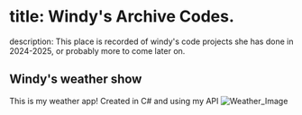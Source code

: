 # title: Windy's Archive Codes.

description: This place is recorded of windy's code projects she has done in 2024-2025, or probably more to come later on.

## Windy's weather show
This is my weather app! Created in C# and using my API
![Weather_Image](https://github.com/user-attachments/assets/bbaf9a31-b463-437b-a364-a7a7dd993039)
